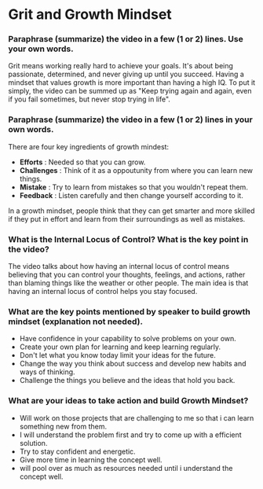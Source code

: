 # Grit and Growth Mindset


### Paraphrase (summarize) the video in a few (1 or 2) lines. Use your own words.

Grit means working really hard to achieve your goals. It's about being passionate, determined, and never 
giving up until you succeed. Having a mindset that values growth is more important than having a high IQ. 
To put it simply, the video can be summed up as "Keep trying again and again, even if you fail sometimes, but never stop trying in life".

### Paraphrase (summarize) the video in a few (1 or 2) lines in your own words.

There are four key ingredients of growth mindest:

* **Efforts** : Needed so that you can grow.
* **Challenges** : Think of it as a oppoutunity from where you can learn new things.
* **Mistake** : Try to learn from mistakes so that you wouldn't repeat them.
* **Feedback** : Listen carefully and then change yourself according to it. 

In a growth mindset, people think that they can get smarter and more skilled if they put in effort and learn from their surroundings as well as mistakes.


### What is the Internal Locus of Control? What is the key point in the video?

The video talks about how having an internal locus of control means believing that you can control your thoughts, 
feelings, and actions, rather than blaming things like the weather or other people. The main idea is that having an 
internal locus of control helps you stay focused.

### What are the key points mentioned by speaker to build growth mindset (explanation not needed).

* Have confidence in your capability to solve problems on your own.
* Create your own plan for learning and keep learning regularly.
* Don't let what you know today limit your ideas for the future.
* Change the way you think about success and develop new habits and ways of thinking.
* Challenge the things you believe and the ideas that hold you back.

### What are your ideas to take action and build Growth Mindset?

* Will work on those projects that are challenging to me so that i can learn something new from them.
* I will understand the problem first and try to come up with a efficient solution.
* Try to stay confident and energetic.
* Give more time in learning the concept well.
* will pool over as much as resources needed until i understand the concept well.
